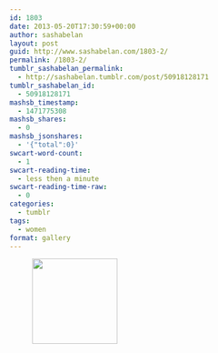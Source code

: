 ```yaml
---
id: 1803
date: 2013-05-20T17:30:59+00:00
author: sashabelan
layout: post
guid: http://www.sashabelan.com/1803-2/
permalink: /1803-2/
tumblr_sashabelan_permalink:
  - http://sashabelan.tumblr.com/post/50918128171
tumblr_sashabelan_id:
  - 50918128171
mashsb_timestamp:
  - 1471775308
mashsb_shares:
  - 0
mashsb_jsonshares:
  - '{"total":0}'
swcart-word-count:
  - 1
swcart-reading-time:
  - less then a minute
swcart-reading-time-raw:
  - 0
categories:
  - tumblr
tags:
  - women
format: gallery
---
```

<div id='gallery-335' class='gallery galleryid-1803 gallery-columns-3 gallery-size-thumbnail'>
  <figure class='gallery-item'> 
  
  <div class='gallery-icon portrait'>
    <a href='http://www.sashabelan.ru/1803-2/attachment/1804/'><img width="150" height="150" src="http://www.sashabelan.ru/wp-content/uploads/2013/05/tumblr_mn3xznuMt21qarj97o1_500-150x150.jpg" class="attachment-thumbnail size-thumbnail" alt="" /></a>
  </div></figure>
</div>